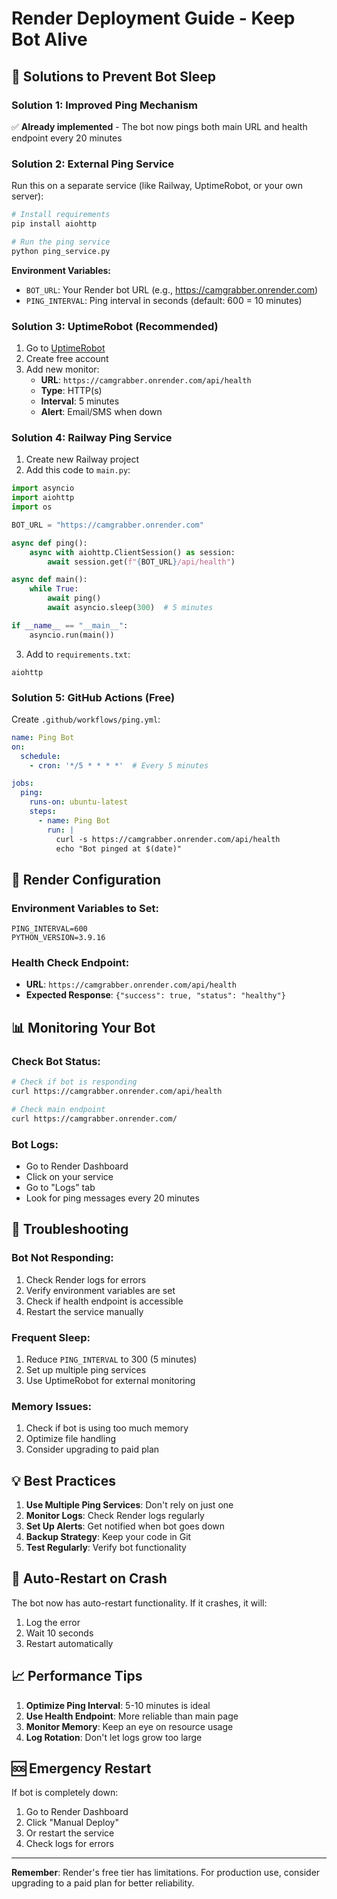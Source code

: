 # Render Deployment Guide - Keep Bot Alive

## 🚀 **Solutions to Prevent Bot Sleep**

### **Solution 1: Improved Ping Mechanism**
✅ **Already implemented** - The bot now pings both main URL and health endpoint every 20 minutes

### **Solution 2: External Ping Service**
Run this on a separate service (like Railway, UptimeRobot, or your own server):

```bash
# Install requirements
pip install aiohttp

# Run the ping service
python ping_service.py
```

**Environment Variables:**
- `BOT_URL`: Your Render bot URL (e.g., https://camgrabber.onrender.com)
- `PING_INTERVAL`: Ping interval in seconds (default: 600 = 10 minutes)

### **Solution 3: UptimeRobot (Recommended)**
1. Go to [UptimeRobot](https://uptimerobot.com/)
2. Create free account
3. Add new monitor:
   - **URL**: `https://camgrabber.onrender.com/api/health`
   - **Type**: HTTP(s)
   - **Interval**: 5 minutes
   - **Alert**: Email/SMS when down

### **Solution 4: Railway Ping Service**
1. Create new Railway project
2. Add this code to `main.py`:
```python
import asyncio
import aiohttp
import os

BOT_URL = "https://camgrabber.onrender.com"

async def ping():
    async with aiohttp.ClientSession() as session:
        await session.get(f"{BOT_URL}/api/health")

async def main():
    while True:
        await ping()
        await asyncio.sleep(300)  # 5 minutes

if __name__ == "__main__":
    asyncio.run(main())
```

3. Add to `requirements.txt`:
```
aiohttp
```

### **Solution 5: GitHub Actions (Free)**
Create `.github/workflows/ping.yml`:
```yaml
name: Ping Bot
on:
  schedule:
    - cron: '*/5 * * * *'  # Every 5 minutes

jobs:
  ping:
    runs-on: ubuntu-latest
    steps:
      - name: Ping Bot
        run: |
          curl -s https://camgrabber.onrender.com/api/health
          echo "Bot pinged at $(date)"
```

## 🔧 **Render Configuration**

### **Environment Variables to Set:**
```
PING_INTERVAL=600
PYTHON_VERSION=3.9.16
```

### **Health Check Endpoint:**
- **URL**: `https://camgrabber.onrender.com/api/health`
- **Expected Response**: `{"success": true, "status": "healthy"}`

## 📊 **Monitoring Your Bot**

### **Check Bot Status:**
```bash
# Check if bot is responding
curl https://camgrabber.onrender.com/api/health

# Check main endpoint
curl https://camgrabber.onrender.com/
```

### **Bot Logs:**
- Go to Render Dashboard
- Click on your service
- Go to "Logs" tab
- Look for ping messages every 20 minutes

## 🚨 **Troubleshooting**

### **Bot Not Responding:**
1. Check Render logs for errors
2. Verify environment variables are set
3. Check if health endpoint is accessible
4. Restart the service manually

### **Frequent Sleep:**
1. Reduce `PING_INTERVAL` to 300 (5 minutes)
2. Set up multiple ping services
3. Use UptimeRobot for external monitoring

### **Memory Issues:**
1. Check if bot is using too much memory
2. Optimize file handling
3. Consider upgrading to paid plan

## 💡 **Best Practices**

1. **Use Multiple Ping Services**: Don't rely on just one
2. **Monitor Logs**: Check Render logs regularly
3. **Set Up Alerts**: Get notified when bot goes down
4. **Backup Strategy**: Keep your code in Git
5. **Test Regularly**: Verify bot functionality

## 🔄 **Auto-Restart on Crash**

The bot now has auto-restart functionality. If it crashes, it will:
1. Log the error
2. Wait 10 seconds
3. Restart automatically

## 📈 **Performance Tips**

1. **Optimize Ping Interval**: 5-10 minutes is ideal
2. **Use Health Endpoint**: More reliable than main page
3. **Monitor Memory**: Keep an eye on resource usage
4. **Log Rotation**: Don't let logs grow too large

## 🆘 **Emergency Restart**

If bot is completely down:
1. Go to Render Dashboard
2. Click "Manual Deploy"
3. Or restart the service
4. Check logs for errors

---

**Remember**: Render's free tier has limitations. For production use, consider upgrading to a paid plan for better reliability. 